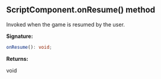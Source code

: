 
## ScriptComponent.onResume() method

Invoked when the game is resumed by the user.

**Signature:**

```typescript
onResume(): void;
```
**Returns:**

void

